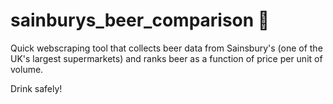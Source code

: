 # sainburys_beer_comparison 🍺

Quick webscraping tool that collects beer data from Sainsbury's (one of the UK's largest supermarkets) and ranks beer as a function of price per unit of volume.

Drink safely!
